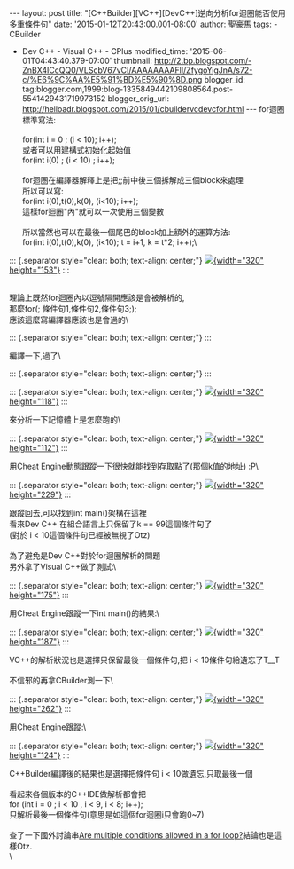 \-\-- layout: post title:
\"\[C++Builder\]\[VC++\]\[DevC++\]逆向分析for迴圈能否使用多重條件句\"
date: \'2015-01-12T20:43:00.001-08:00\' author: 聖豪馬 tags: - CBuilder
- Dev C++ - Visual C++ - CPlus modified\_time:
\'2015-06-01T04:43:40.379-07:00\' thumbnail:
http://2.bp.blogspot.com/-ZnBX4ICcQQ0/VLScbV67vCI/AAAAAAAAFlI/ZfygoYigJnA/s72-c/%E6%9C%AA%E5%91%BD%E5%90%8D.png
blogger\_id:
tag:blogger.com,1999:blog-1335849442109808564.post-5541429431719973152
blogger\_orig\_url:
http://helloadr.blogspot.com/2015/01/cbuildervcdevcfor.html \-\--
for迴圈標準寫法:\
\
for(int i = 0 ; (i \< 10); i++);\
或者可以用建構式初始化起始值\
for(int i(0) ; (i \< 10) ; i++);\
\
for迴圈在編譯器解釋上是把;;前中後三個拆解成三個block來處理\
所以可以寫:\
for(int i(0),t(0),k(0), (i\<10); i++);\
這樣for迴圈\"內\"就可以一次使用三個變數\
\
所以當然也可以在最後一個尾巴的block加上額外的運算方法:\
for(int i(0),t(0),k(0), (i\<10); t = i+1, k = t\*2; i++);\

::: {.separator style="clear: both; text-align: center;"}
[![](http://2.bp.blogspot.com/-ZnBX4ICcQQ0/VLScbV67vCI/AAAAAAAAFlI/ZfygoYigJnA/s1600/%E6%9C%AA%E5%91%BD%E5%90%8D.png){width="320"
height="153"}](http://2.bp.blogspot.com/-ZnBX4ICcQQ0/VLScbV67vCI/AAAAAAAAFlI/ZfygoYigJnA/s1600/%E6%9C%AA%E5%91%BD%E5%90%8D.png)
:::

\
理論上既然for迴圈內以逗號隔開應該是會被解析的,\
那麼for(; 條件句1,條件句2,條件句3;);\
應該這麼寫編譯器應該也是會過的\

::: {.separator style="clear: both; text-align: center;"}
:::

編譯一下,過了\

::: {.separator style="clear: both; text-align: center;"}
:::

::: {.separator style="clear: both; text-align: center;"}
[![](http://2.bp.blogspot.com/-1_mWTnxvcBo/VLScq--DrGI/AAAAAAAAFlQ/5Q5yQycNvJo/s1600/%E6%9C%AA%E5%91%BD%E5%90%8D.png){width="320"
height="118"}](http://2.bp.blogspot.com/-1_mWTnxvcBo/VLScq--DrGI/AAAAAAAAFlQ/5Q5yQycNvJo/s1600/%E6%9C%AA%E5%91%BD%E5%90%8D.png)
:::

來分析一下記憶體上是怎麼跑的\

::: {.separator style="clear: both; text-align: center;"}
[![](http://2.bp.blogspot.com/-VfWvF8BZauA/VLSdIfOwnFI/AAAAAAAAFlY/o-bG_CBRfb4/s1600/%E6%9C%AA%E5%91%BD%E5%90%8D.png){width="320"
height="112"}](http://2.bp.blogspot.com/-VfWvF8BZauA/VLSdIfOwnFI/AAAAAAAAFlY/o-bG_CBRfb4/s1600/%E6%9C%AA%E5%91%BD%E5%90%8D.png)
:::

用Cheat Engine動態跟蹤一下很快就能找到存取點了(那個k值的地址) :P\

::: {.separator style="clear: both; text-align: center;"}
[![](http://4.bp.blogspot.com/-xOVYTjqOwCI/VLSdgzDG4sI/AAAAAAAAFlg/gWRdUiRvG6s/s1600/%E6%9C%AA%E5%91%BD%E5%90%8D.png){width="320"
height="229"}](http://4.bp.blogspot.com/-xOVYTjqOwCI/VLSdgzDG4sI/AAAAAAAAFlg/gWRdUiRvG6s/s1600/%E6%9C%AA%E5%91%BD%E5%90%8D.png)
:::

跟蹤回去,可以找到int main()架構在這裡\
看來Dev C++ 在組合語言上只保留了k == 99這個條件句了\
(對於 i \< 10這個條件句已經被無視了Otz)\
\
為了避免是Dev C++對於for迴圈解析的問題\
另外拿了Visual C++做了測試:\

::: {.separator style="clear: both; text-align: center;"}
[![](http://2.bp.blogspot.com/-fvKIlUD7X5g/VLSfHQ9qe0I/AAAAAAAAFls/fkfPei4kUdc/s1600/%E6%9C%AA%E5%91%BD%E5%90%8D.png){width="320"
height="175"}](http://2.bp.blogspot.com/-fvKIlUD7X5g/VLSfHQ9qe0I/AAAAAAAAFls/fkfPei4kUdc/s1600/%E6%9C%AA%E5%91%BD%E5%90%8D.png)
:::

用Cheat Engine跟蹤一下int main()的結果:\

::: {.separator style="clear: both; text-align: center;"}
[![](http://1.bp.blogspot.com/-ZKLLbGLz4xA/VLSflfKCGgI/AAAAAAAAFl0/GkPISpZJlA0/s1600/%E6%9C%AA%E5%91%BD%E5%90%8D.png){width="320"
height="187"}](http://1.bp.blogspot.com/-ZKLLbGLz4xA/VLSflfKCGgI/AAAAAAAAFl0/GkPISpZJlA0/s1600/%E6%9C%AA%E5%91%BD%E5%90%8D.png)
:::

VC++的解析狀況也是選擇只保留最後一個條件句,把 i \<
10條件句給遺忘了T\_\_T\
\
不信邪的再拿CBuilder測一下\

::: {.separator style="clear: both; text-align: center;"}
[![](http://4.bp.blogspot.com/-IupUtSfwgs8/VLSggMlOnVI/AAAAAAAAFmA/CTyMEQIHjJY/s1600/%E6%9C%AA%E5%91%BD%E5%90%8D.png){width="320"
height="262"}](http://4.bp.blogspot.com/-IupUtSfwgs8/VLSggMlOnVI/AAAAAAAAFmA/CTyMEQIHjJY/s1600/%E6%9C%AA%E5%91%BD%E5%90%8D.png)
:::

用Cheat Engine跟蹤:\

::: {.separator style="clear: both; text-align: center;"}
[![](http://3.bp.blogspot.com/-7x9J5L89V54/VLSg_l3TndI/AAAAAAAAFmI/hLU7kOMBhNg/s1600/%E6%9C%AA%E5%91%BD%E5%90%8D.png){width="320"
height="124"}](http://3.bp.blogspot.com/-7x9J5L89V54/VLSg_l3TndI/AAAAAAAAFmI/hLU7kOMBhNg/s1600/%E6%9C%AA%E5%91%BD%E5%90%8D.png)
:::

C++Builder編譯後的結果也是選擇把條件句 i \< 10做遺忘,只取最後一個\
\
看起來各個版本的C++IDE做解析都會把\
for (int i = 0 ; i \< 10 , i \< 9, i \< 8; i++);\
只解析最後一個條件句(意思是如這個for迴圈i只會跑0\~7)\
\
查了一下國外討論串[Are multiple conditions allowed in a for
loop?](http://stackoverflow.com/questions/17638730/are-multiple-conditions-allowed-in-a-for-loop)結論也是這樣Otz.\
\
